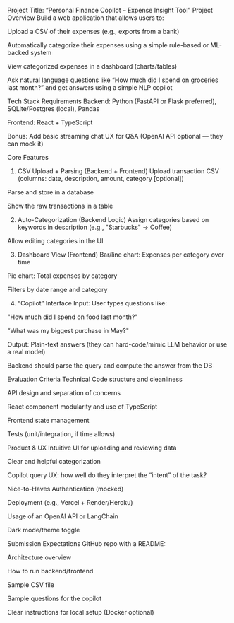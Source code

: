 Project Title: “Personal Finance Copilot – Expense Insight Tool”
Project Overview
Build a web application that allows users to:

Upload a CSV of their expenses (e.g., exports from a bank)

Automatically categorize their expenses using a simple rule-based or ML-backed system

View categorized expenses in a dashboard (charts/tables)

Ask natural language questions like “How much did I spend on groceries last month?” and get answers using a simple NLP copilot

Tech Stack Requirements
Backend: Python (FastAPI or Flask preferred), SQLite/Postgres (local), Pandas

Frontend: React + TypeScript

Bonus: Add basic streaming chat UX for Q&A (OpenAI API optional — they can mock it)

Core Features
1. CSV Upload + Parsing (Backend + Frontend)
Upload transaction CSV (columns: date, description, amount, category [optional])

Parse and store in a database

Show the raw transactions in a table

2. Auto-Categorization (Backend Logic)
Assign categories based on keywords in description (e.g., "Starbucks" → Coffee)

Allow editing categories in the UI

3. Dashboard View (Frontend)
Bar/line chart: Expenses per category over time

Pie chart: Total expenses by category

Filters by date range and category

4. “Copilot” Interface
Input: User types questions like:

"How much did I spend on food last month?"

"What was my biggest purchase in May?"

Output: Plain-text answers (they can hard-code/mimic LLM behavior or use a real model)

Backend should parse the query and compute the answer from the DB

Evaluation Criteria
Technical
Code structure and cleanliness

API design and separation of concerns

React component modularity and use of TypeScript

Frontend state management

Tests (unit/integration, if time allows)

Product & UX
Intuitive UI for uploading and reviewing data

Clear and helpful categorization

Copilot query UX: how well do they interpret the “intent” of the task?

Nice-to-Haves
Authentication (mocked)

Deployment (e.g., Vercel + Render/Heroku)

Usage of an OpenAI API or LangChain

Dark mode/theme toggle

Submission Expectations
GitHub repo with a README:

Architecture overview

How to run backend/frontend

Sample CSV file

Sample questions for the copilot

Clear instructions for local setup (Docker optional)

